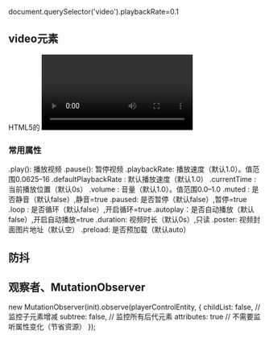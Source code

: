 document.querySelector('video').playbackRate=0.1
## video元素
HTML5的 <video> 元素全称（HTMLVideoElement）
### 常用属性
.play(): 播放视频
.pause(): 暂停视频
.playbackRate: 播放速度（默认1.0）。值范围0.0625–16
.defaultPlaybackRate : 默认播放速度（默认1.0）
.currentTime : 当前播放位置（默认0s）
.volume : 音量（默认1.0）。值范围0.0–1.0
.muted : 是否静音（默认false）,静音=true
.paused: 是否暂停（默认false）,暂停=true
.loop : 是否循环（默认false）,开启循环=true
.autoplay：是否自动播放（默认false）,开启自动播放=true
.duration: 视频时长（默认0s）,只读
.poster: 视频封面图片地址（默认空）
.preload: 是否预加载（默认auto）

## 防抖
## 观察者、MutationObserver
new MutationObserver(init).observe(playerControlEntity, {
childList: false,   // 监控子元素增减
subtree: false,     // 监控所有后代元素
attributes: true    // 不需要监听属性变化（节省资源）
});





